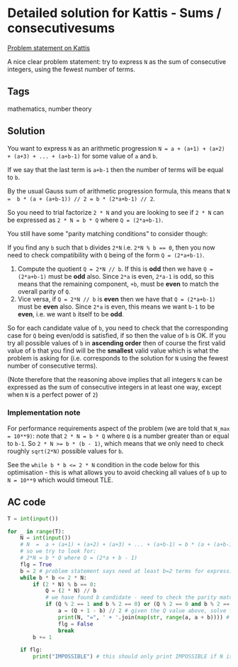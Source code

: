 # Detailed solution for Kattis - Sums / consecutivesums

[Problem statement on Kattis](https://open.kattis.com/problems/consecutivesums)

A nice clear problem statement: try to express `N` as the sum of consecutive integers, using the fewest number of terms.

## Tags

mathematics, number theory

## Solution

You want to express `N` as an arithmetic progression `N = a + (a+1) + (a+2) + (a+3) + ... + (a+b-1)` for some value of `a` and `b`.

If we say that the last term is `a+b-1` then the number of terms will be equal to `b`.

By the usual Gauss sum of arithmetic progression formula, this means that `N  =  b * (a + (a+b-1)) // 2 = b * (2*a+b-1) // 2`.

So you need to trial factorize `2 * N` and you are looking to see if `2 * N` can be expressed as `2 * N = b * Q` where `Q = (2*a+b-1)`.

You still have some "parity matching conditions" to consider though:

If you find any `b` such that `b` divides `2*N` i.e. `2*N % b == 0`, then you now need to check compatibility with `Q` being of the form `Q = (2*a+b-1)`.

1. Compute the quotient `Q = 2*N // b`. If this is **odd** then we have `Q = (2*a+b-1)` must be **odd** also. Since `2*a` is even, `2*a-1` is odd, so this means that the remaining component, `+b`, must be **even** to match the overall parity of `Q`.
2. Vice versa, if `Q = 2*N // b` is **even** then we have that `Q = (2*a+b-1)` must be **even** also. Since `2*a` is even, this means we want `b-1` to be **even**, i.e. we want `b` itself to be **odd**.

So for each candidate value of `b`, you need to check that the corresponding case for `Q` being even/odd is satisfied, if so then the value of `b` is OK. If you try all possible values of `b` in **ascending order** then of course the first valid value of `b` that you find will be the **smallest** valid value which is what the problem is asking for (i.e. corresponds to the solution for `N` using the fewest number of consecutive terms).

(Note therefore that the reasoning above implies that all integers `N` can be expressed as the sum of consecutive integers in at least one way, except when `N` is a perfect power of `2`)


### Implementation note

For performance requirements aspect of the problem (we are told that `N_max = 10**9)`: note that `2 * N = b * Q` where `Q` is a number greater than or equal to `b-1`. So `2 * N >= b * (b - 1)`, which means that we only need to check roughly `sqrt(2*N)` possible values for `b`.

See the `while b * b <= 2 * N` condition in the code below for this optimisation - this is what allows you to avoid checking all values of `b` up to `N = 10**9` which would timeout TLE.

## AC code

```python
T = int(input())

for _ in range(T):
    N = int(input())
    # N  =  a + (a+1) + (a+2) + (a+3) + ... + (a+b-1) = b * (a + (a+b-1)) // 2  = b * (2*a + b - 1)//2
    # so we try to look for:
    # 2*N = b * Q where Q = (2*a + b - 1)
    flg = True
    b = 2 # problem statement says need at least b=2 terms for expression to be valid (otherwise solution is trivial N = N, 1 term)
    while b * b <= 2 * N:
        if (2 * N) % b == 0:
            Q = (2 * N) // b
            # we have found b candidate - need to check the parity matching conditions (SEE NOTES ABOVE)
            if (Q % 2 == 1 and b % 2 == 0) or (Q % 2 == 0 and b % 2 == 1):
                a = (Q + 1 - b) // 2 # given the Q value above, solve for a to find the initial term of the arithmetic progression
                print(N, "=", ' + '.join(map(str, range(a, a + b)))) # print up to a+b-1 INCLUSIVE, so range up to a+b EXCLUSIVE
                flg = False
                break
        b += 1

    if flg:
        print("IMPOSSIBLE") # this should only print IMPOSSIBLE if N is a power of 2: {1,2,4,8,....}
```